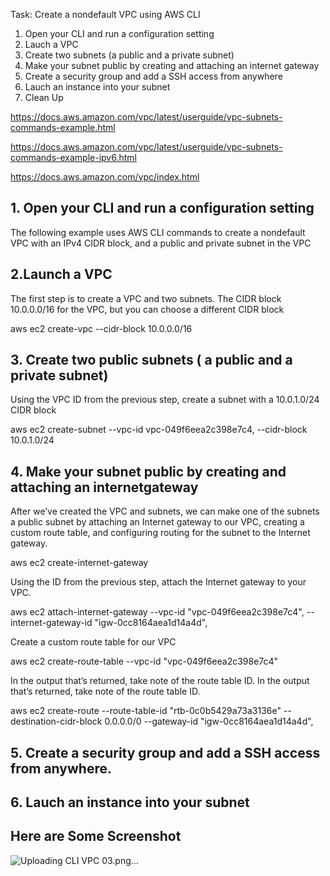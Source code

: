 Task: Create a nondefault VPC using AWS CLI

1. Open your CLI and run a configuration setting
2. Lauch a VPC 
3. Create two subnets (a public and a private subnet)
4. Make your subnet public by creating and attaching an internet gateway
5. Create a security group and add a SSH access from anywhere
6. Lauch an instance into your subnet 
7. Clean Up

https://docs.aws.amazon.com/vpc/latest/userguide/vpc-subnets-commands-example.html

https://docs.aws.amazon.com/vpc/latest/userguide/vpc-subnets-commands-example-ipv6.html

https://docs.aws.amazon.com/vpc/index.html







## 1. Open your CLI and run a configuration setting 

The following example uses AWS CLI commands to create a nondefault VPC with an IPv4 CIDR block, and a public and private subnet in the VPC

## 2.Launch a VPC

The first step is to create a VPC and two subnets. The CIDR block 10.0.0.0/16 for the VPC, but you can choose a different CIDR block

aws ec2 create-vpc --cidr-block 10.0.0.0/16

## 3. Create two public subnets ( a public and a private subnet)

Using the VPC ID from the previous step, create a subnet with a 10.0.1.0/24 CIDR block

aws ec2 create-subnet --vpc-id vpc-049f6eea2c398e7c4, --cidr-block 10.0.1.0/24

## 4. Make your subnet public by creating and attaching an internetgateway

After we’ve created the VPC and subnets, we can make one of the subnets a public subnet by attaching an Internet gateway to our VPC, creating a custom route table, and configuring routing for the subnet to the Internet gateway.

aws ec2 create-internet-gateway

Using the ID from the previous step, attach the Internet gateway to your VPC.

aws ec2 attach-internet-gateway --vpc-id "vpc-049f6eea2c398e7c4",  --internet-gateway-id  "igw-0cc8164aea1d14a4d",

Create a custom route table for our VPC

aws ec2 create-route-table --vpc-id "vpc-049f6eea2c398e7c4"

In the output that’s returned, take note of the route table ID. In the output that’s returned, take note of the route table ID.

aws ec2 create-route --route-table-id "rtb-0c0b5429a73a3136e" --destination-cidr-block 0.0.0.0/0 --gateway-id "igw-0cc8164aea1d14a4d",

## 5. Create a security group and add a SSH access from anywhere.

## 6.  Lauch an instance into your subnet

## Here are Some Screenshot



![Uploading CLI VPC 03.png…]()
